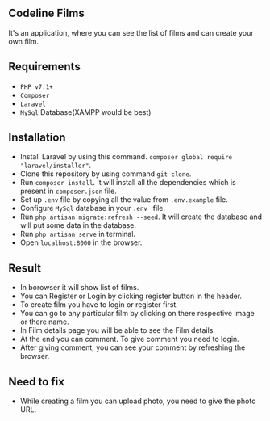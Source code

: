 ## Codeline Films

It's an application, where you can see the list of films and can create your own film.

## Requirements

- `PHP v7.1+`
- `Composer`
- `Laravel`
- `MySql` Database(XAMPP would be best)

## Installation

- Install Laravel by using this command. `composer global require "laravel/installer"`.
- Clone this repository by using command `git clone`.
- Run `composer install`. It will install all the dependencies which is present in `composer.json` file. 
- Set up `.env` file by copying all the value from `.env.example` file.
- Configure `MySql` database in your `.env ` file.
- Run `php artisan migrate:refresh --seed`. It will create the database and will put some data in the database.
- Run `php artisan serve` in terminal.
- Open `localhost:8000` in the browser.

## Result

- In borowser it will show list of films.
- You can Register or Login by clicking register button in the header.
- To create film you have to login or register first.
- You can go to any particular film by clicking on there respective image or there name.
- In Film details page you will be able to see the Film details.
- At the end you can comment. To give comment you need to login.
- After giving comment, you can see your comment by refreshing the browser. 

## Need to fix
- While creating a film you can upload photo, you need to give the photo URL.